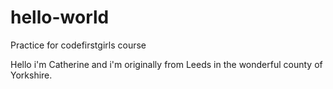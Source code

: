 # hello-world
Practice for codefirstgirls course

Hello i'm Catherine and i'm originally from Leeds in the wonderful county of Yorkshire.
